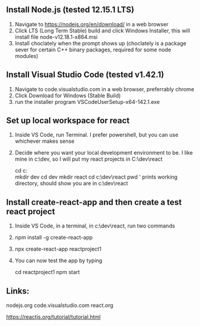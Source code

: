 
Install Node.js (tested 12.15.1 LTS)
-----------------------------
1. Navigate to https://nodejs.org/en/download/ in a web browser
2. Click LTS (Long Term Stable) build and click Windows Installer, this will install file node-v12.18.1-x864.msi
3. Install choclately when the prompt shows up (choclately is a package sever for certain C++ binary packages, required for some node modules)

Install Visual Studio Code (tested v1.42.1)
-----------------------------
1. Navigate to code.visualstudio.com in a web browser, preferrably chrome
2. Click Download for Windows (Stable Build)
3. run the installer program VSCodeUserSetup-x64-142.1.exe

Set up local workspace for react
-----------------------------
1. Inside VS Code, run Terminal.  I prefer powershell, but you can use whichever makes sense
2. Decide where you want your local development environment to be.  I like mine in c:\dev, so I will put my react projects in C:\dev\react

   cd c:\
   mkdir dev
   cd dev
   mkdir react
   cd c:\dev\react
   pwd          ' prints working directory, should show you are in c:\dev\react

Install create-react-app and then create a test react project
-----------------------------
1. Inside VS Code, in a terminal, in c:\dev\react, run two commands
2. npm install -g create-react-app
3. npx create-react-app reactproject1
4. You can now test the app by typing

     cd reactproject1
     npm start

Links:
-----------------------------
nodejs.org
code.visualstudio.com
react.org

https://reactjs.org/tutorial/tutorial.html
